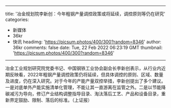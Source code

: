 
---
title: '冶金规划院李新创：今年粗钢产量调控政策或将延续，调控原则等仍在研究'
categories: 
 - 新媒体
 - 36kr
 - 快讯
headimg: 'https://picsum.photos/400/300?random=8346'
author: 36kr
comments: false
date: Tue, 22 Feb 2022 06:23:19 GMT
thumbnail: 'https://picsum.photos/400/300?random=8346'
---

<div>   
冶金工业规划研究院党委书记、中国钢铁工业协会副会长李新创表示，从行业内近期反映看，2022年粗钢产量调控政策仍将延续，但具体调控的原则、区域、数量及进度，仍在深入研究。对于今年的产能产量双控举措，李新创提出了多个建议。一是对底单外产能实施清单化管理，不能让其一直游离在监管之外。二是以节能降碳减污为导向，修订产业结构调整指导目录、淘汰落后工艺、产品和设备目录，重新界定鼓励、限制、落后的标准。（上证报）  
</div>
            